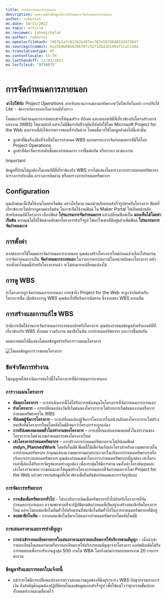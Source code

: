 ```yaml
---
title: การจัดกำหนดการภายนอก
description: บทความนี้ให้ข้อมูลเกี่ยวกับโหมดการจัดกำหนดการภายนอก
author: ruhercul
ms.date: 10/31/2022
ms.topic: article
ms.reviewer: johnmichalak
ms.author: ruhercul
ms.openlocfilehash: 746fb3a7c812b2b387ec707e58796d02d2473847
ms.sourcegitcommit: b1a5b9bb8b826678fc52f1d5a3d199a71caccb0a
ms.translationtype: HT
ms.contentlocale: th-TH
ms.lasthandoff: 11/03/2022
ms.locfileid: "9736975"
---
```

# <a name="external-scheduling"></a>การจัดกำหนดการภายนอก

_**นำไปใช้กับ:** Project Operations สำหรับสถานการณ์ตามทรัพยากร/ไม่ได้เก็บในคลัง การปรับใช้ Lite - จัดการกับการออกใบแจ้งหนี้ชั่วคราว_

โหมดการจัดกำหนดการภายนอกช่วยให้คุณสร้าง อัปเดต และลบเอนทิตีที่เกี่ยวข้องกับโครงสร้างการแบ่งงาน (WBS) ได้ตามปกติ แต่จะไม่มีขีดจำกัดปัจจุบันที่บังคับใช้โดย Microsoft Project for the Web นอกจากนี้ยังให้การตรวจสอบที่จำกัดด้วย โหมดนี้ควรใช้โดยลูกค้าต่อไปนี้เท่านั้น:

- ลูกค้าที่มีเครื่องมือที่จำเป็นในการกำหนด WBS นอกตรรกะการจัดกำหนดการที่มีให้โดย Project Operations
- ลูกค้าที่ต้องจัดการลำดับชั้นของกำหนดการ การขึ้นต่อกัน หรือระยะเวลาของงาน

> [!IMPORTANT]
> ข้อมูลที่ป้อนไม่ถูกต้องในเอนทิตีที่เกี่ยวข้องกับ WBS อาจไม่แสดงในตารางการกระทบยอดทรัพยากร ตารางการประเมิน ตารางการติดตาม หรือตารางการกำหนดทรัพยากร

## <a name="configuration"></a>Configuration

คุณลักษณะนี้เปิดใช้งานโดยค่าเริ่มต้น อย่างไรก็ตาม บนหน้าหลักแบบสำเร็จรูปสำหรับโครงการ ฟิลด์ที่เกี่ยวข้องจะไม่ปรากฏตามค่าเริ่มต้น ในการเปิดใช้งานฟิลด์ ใน Maker Portal ให้เปิดหน้าหลักสำหรับเอนทิตีโครงการ เลือกฟิลด์ **โปรแกรมการจัดกำหนดการ** แล้วเปลี่ยนฟิลด์เป็น **มองเห็นได้โดยค่าเริ่มต้น** หากคุณไม่ได้ใช้หน้าหลักของโครงการสำเร็จรูป ให้แก้ไขเพจที่มีอยู่แล้วเพิ่มฟิลด์ **โปรแกรมการจัดกำหนดการ**

## <a name="settings"></a>การตั้งค่า

หากต้องการใช้โหมดการจัดกำหนดการภายนอก คุณต้องสร้างโครงการใหม่ก่อนแล้วเลือกโปรแกรมการจัดกำหนดการเป็น **จัดกำหนดการภายนอก** ในรายการดรอปดาวน์ในหน้าหลักของโครงการ หลังจากตั้งค่าโหมดนี้สำหรับโครงการแล้ว จะไม่สามารถเปลี่ยนแปลงได้

## <a name="viewing-the-wbs"></a>การดู WBS

ถ้าโครงการถูกจัดกำหนดการภายนอก การเข้าถึง Project for the Web จะถูกจำกัดสำหรับโครงการนั้น เมื่อต้องการดู WBS คุณต้องไปที่กริดการติดตาม ซึ่งจะแสดง WBS แบบเต็ม

## <a name="creating-and-editing-the-wbs"></a>การสร้างและการแก้ไข WBS

ถ้ามีการเปิดใช้งานการจัดกำหนดการภายนอกสำหรับโครงการ คุณต้องกำหนดข้อมูลสำหรับเอนทิตีที่เกี่ยวข้องกับ WBS ทั้งหมด รวมถึงงาน สมาชิกในทีม การกำหนดทรัพยากร และการขึ้นต่อกัน

แผนภาพต่อไปนี้แสดงโมเดลข้อมูลสำหรับการวางแผนโครงการ

![โมเดลข้อมูลการวางแผนโครงการ](media/projectplanningdatamodel.png)

## <a name="functional-limitations"></a>ข้อจำกัดการทำงาน

ไม่อนุญาตให้ดำเนินการต่อไปนี้ในโครงการที่มีกำหนดการภายนอก

### <a name="project-planning"></a>การวางแผนโครงการ

- **คัดลอกโครงการ** – การดำเนินการนี้ไม่ได้รับการสนับสนุนในโครงการที่จัดกำหนดการภายนอก
- **ย้ายโครงการ** – การเปลี่ยนแปลงวันที่เริ่มต้นของโครงการจะไม่ย้ายการเริ่มต้นของงานหรือการกำหนดทรัพยากรใน WBS
- **อัปเดตผู้จัดการโครงการ** – การเปลี่ยนแปลงผู้จัดการโครงการในหน้าหลักของโครงการจะไม่สร้างสมาชิกทีมโครงการใหม่โดยอัตโนมัติจนกว่าโครงการจะถูกแปลง
- **การอัปเดตเทมเพลตชั่วโมงทำงานของโครงการ** – การเปลี่ยนแปลงเทมเพลตชั่วโมงทำงานของโครงการจะไม่คำนวณกำหนดการของโครงการใหม่
- **เค้าโครงการกำหนดทรัพยากร** – การสร้างการกำหนดทรัพยากรจะไม่อัปเดตฟิลด์ **mdyn\_PlannedWork** โดยอัตโนมัติ ฟิลด์นี้ใช้เพื่อจัดเก็บเค้าโครงสำหรับความพยายามในการกำหนดทรัพยากร ถ้าคุณแสดงความพยายามตามระยะเวลาในกริดการกำหนดทรัพยากรหรือกริดการกระทบยอดทรัพยากร คุณต้องกำหนดเค้าโครงการกำหนดทรัพยากรที่ถูกต้อง เค้าโครงเหล่านี้ต้องได้รับการจัดรูปแบบอย่างถูกต้อง เพื่อกระตุ้นให้มีการคำนวณทั้งเค้าโครงต้นทุนและเค้าโครงราคาขาย เราขอแนะนำให้คุณสร้างโครงการทดสอบที่จัดกำหนดการโดย Project for the Web แล้วตรวจทานข้อมูลที่เกี่ยวข้องเพื่อยืนยันข้อกำหนดและการจัดรูปแบบ

### <a name="resource-management"></a>การจัดการทรัพยากร

- **การเติมเต็มทรัพยากรทั่วไป** – ไม่รองรับการเติมเต็มทรัพยากรทั่วไปสำหรับโครงการที่จัดกำหนดการภายนอก ความพยายามที่จะปฏิบัติตามข้อกำหนดที่เปิดอยู่จะสร้างสมาชิกทีมโครงการใหม่ แต่จะไม่ลบสมาชิกในทีมทั่วไปหรือแทนที่สมาชิกในทีมทั่วไปในการกำหนดทรัพยากรที่มีอยู่
- **ลบสมาชิกในทีม** – การลบสมาชิกในทีมจะไม่ลบการกำหนดทรัพยากรโดยอัตโนมัติ

### <a name="quoting-and-contracting"></a>การเสนอราคาและการทำสัญญา

- **การนำเข้ารายละเอียดรายการใบเสนอราคาและรายละเอียดการให้บริการตามสัญญา** – เมื่อนำเข้ารายละเอียดใบเสนอราคาหรือรายละเอียดการให้บริการตามสัญญาจากโครงการ แอปพลิเคชันได้รับการทดสอบเพื่อรองรับงานสูงสุด 500 งานใน WBA โดยอิงตามการมอบหมายงาน 20 รายการต่องาน

### <a name="actuals-and-invoicing"></a>ข้อมูลจริงและการออกใบแจ้งหนี้

- แม้ว่าจะไม่มีการเปลี่ยนแปลงการตรวจสอบความถูกต้องที่มีอยู่ระหว่าง WBS กับธุรกรรมทางการเงิน สิ่งสำคัญคือคุณต้องปฏิบัติตามโมเดลข้อมูลแบบสำเร็จรูป เพื่อให้แน่ใจว่าธุรกรรมขั้นปลายทั้งหมดทำงานตามที่คาดไว้

